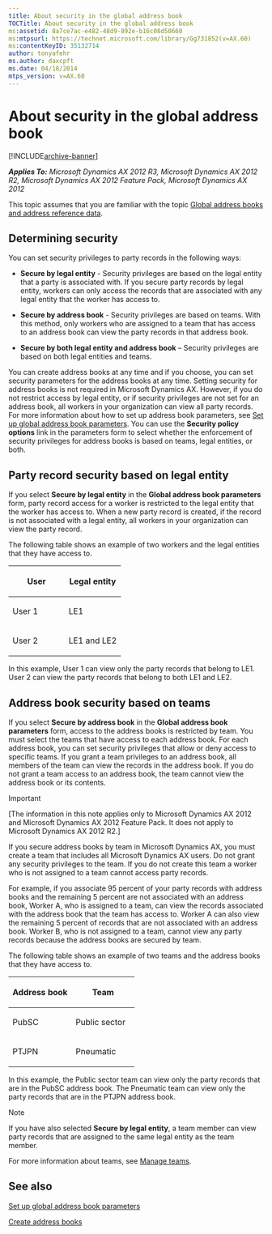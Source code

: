 ```yaml
---
title: About security in the global address book
TOCTitle: About security in the global address book
ms:assetid: 8a7ce7ac-e482-48d9-892e-b16c08d50660
ms:mtpsurl: https://technet.microsoft.com/library/Gg731852(v=AX.60)
ms:contentKeyID: 35132714
author: tonyafehr
ms.author: daxcpft
ms.date: 04/18/2014
mtps_version: v=AX.60
---
```


# About security in the global address book 


[!INCLUDE[archive-banner](includes/archive-banner.md)]


_**Applies To:** Microsoft Dynamics AX 2012 R3, Microsoft Dynamics AX 2012 R2, Microsoft Dynamics AX 2012 Feature Pack, Microsoft Dynamics AX 2012_

This topic assumes that you are familiar with the topic [Global address books and address reference data](global-address-books-and-address-reference-data.md).

## Determining security

You can set security privileges to party records in the following ways:

  - **Secure by legal entity** - Security privileges are based on the legal entity that a party is associated with. If you secure party records by legal entity, workers can only access the records that are associated with any legal entity that the worker has access to.

  - **Secure by address book** - Security privileges are based on teams. With this method, only workers who are assigned to a team that has access to an address book can view the party records in that address book.

  - **Secure by both legal entity and address book** – Security privileges are based on both legal entities and teams.

You can create address books at any time and if you choose, you can set security parameters for the address books at any time. Setting security for address books is not required in Microsoft Dynamics AX. However, if you do not restrict access by legal entity, or if security privileges are not set for an address book, all workers in your organization can view all party records. For more information about how to set up address book parameters, see [Set up global address book parameters](set-up-global-address-book-parameters.md). You can use the **Security policy options** link in the parameters form to select whether the enforcement of security privileges for address books is based on teams, legal entities, or both.

## Party record security based on legal entity

If you select **Secure by legal entity** in the **Global address book parameters** form, party record access for a worker is restricted to the legal entity that the worker has access to. When a new party record is created, if the record is not associated with a legal entity, all workers in your organization can view the party record.

The following table shows an example of two workers and the legal entities that they have access to.

<table>
<colgroup>
<col style="width: 50%" />
<col style="width: 50%" />
</colgroup>
<thead>
<tr class="header">
<th><p>User</p></th>
<th><p>Legal entity</p></th>
</tr>
</thead>
<tbody>
<tr class="odd">
<td><p>User 1</p></td>
<td><p>LE1</p></td>
</tr>
<tr class="even">
<td><p>User 2</p></td>
<td><p>LE1 and LE2</p></td>
</tr>
</tbody>
</table>


In this example, User 1 can view only the party records that belong to LE1. User 2 can view the party records that belong to both LE1 and LE2.

## Address book security based on teams

If you select **Secure by address book** in the **Global address book parameters** form, access to the address books is restricted by team. You must select the teams that have access to each address book. For each address book, you can set security privileges that allow or deny access to specific teams. If you grant a team privileges to an address book, all members of the team can view the records in the address book. If you do not grant a team access to an address book, the team cannot view the address book or its contents.


> [!IMPORTANT]
> <P>[The information in this note applies only to Microsoft Dynamics AX 2012 and Microsoft Dynamics AX 2012 Feature Pack. It does not apply to Microsoft Dynamics AX 2012 R2.]</P>
> <P>If you secure address books by team in Microsoft Dynamics AX, you must create a team that includes all Microsoft Dynamics AX users. Do not grant any security privileges to the team. If you do not create this team a worker who is not assigned to a team cannot access party records.</P>
> <P>For example, if you associate 95 percent of your party records with address books and the remaining 5 percent are not associated with an address book, Worker A, who is assigned to a team, can view the records associated with the address book that the team has access to. Worker A can also view the remaining 5 percent of records that are not associated with an address book. Worker B, who is not assigned to a team, cannot view any party records because the address books are secured by team.</P>



The following table shows an example of two teams and the address books that they have access to.

<table>
<colgroup>
<col style="width: 50%" />
<col style="width: 50%" />
</colgroup>
<thead>
<tr class="header">
<th><p>Address book</p></th>
<th><p>Team</p></th>
</tr>
</thead>
<tbody>
<tr class="odd">
<td><p>PubSC</p></td>
<td><p>Public sector</p></td>
</tr>
<tr class="even">
<td><p>PTJPN</p></td>
<td><p>Pneumatic</p></td>
</tr>
</tbody>
</table>


In this example, the Public sector team can view only the party records that are in the PubSC address book. The Pneumatic team can view only the party records that are in the PTJPN address book.


> [!NOTE]
> <P>If you have also selected <STRONG>Secure by legal entity</STRONG>, a team member can view party records that are assigned to the same legal entity as the team member.</P>



For more information about teams, see [Manage teams](manage-teams.md).

## See also

[Set up global address book parameters](set-up-global-address-book-parameters.md)

[Create address books](create-address-books.md)

  


